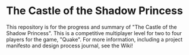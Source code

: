# The Castle of the Shadow Princess
 This repository is for the progress and summary of "The Castle of the Shadow Princess".
 This is a competitive multiplayer level for two to four players for the game, "Quake". 
 For more information, including a project manifesto and design process journal, see the Wiki!
